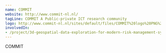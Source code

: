 ```yaml
---
name: COMMIT
website: http://www.commit-nl.nl/
tagLine: COMMIT A Public-private ICT research community
logo: http://www.commit-nl.nl/sites/default/files/COMMIT%20logo%20PNG%202000x818.png
involvedIn:
- /project/3d-geospatial-data-exploration-for-modern-risk-management-systems
---
```

COMMIT
